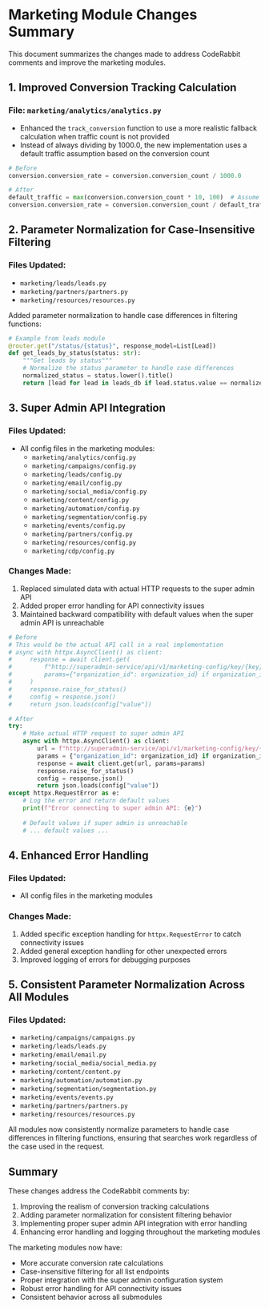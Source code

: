 # Marketing Module Changes Summary

This document summarizes the changes made to address CodeRabbit comments and improve the marketing modules.

## 1. Improved Conversion Tracking Calculation

### File: `marketing/analytics/analytics.py`

- Enhanced the `track_conversion` function to use a more realistic fallback calculation when traffic count is not provided
- Instead of always dividing by 1000.0, the new implementation uses a default traffic assumption based on the conversion count

```python
# Before
conversion.conversion_rate = conversion.conversion_count / 1000.0

# After
default_traffic = max(conversion.conversion_count * 10, 100)  # Assume 10x conversions as traffic or minimum 100
conversion.conversion_rate = conversion.conversion_count / default_traffic
```

## 2. Parameter Normalization for Case-Insensitive Filtering

### Files Updated:
- `marketing/leads/leads.py`
- `marketing/partners/partners.py`
- `marketing/resources/resources.py`

Added parameter normalization to handle case differences in filtering functions:

```python
# Example from leads module
@router.get("/status/{status}", response_model=List[Lead])
def get_leads_by_status(status: str):
    """Get leads by status"""
    # Normalize the status parameter to handle case differences
    normalized_status = status.lower().title()
    return [lead for lead in leads_db if lead.status.value == normalized_status]
```

## 3. Super Admin API Integration

### Files Updated:
- All config files in the marketing modules:
  - `marketing/analytics/config.py`
  - `marketing/campaigns/config.py`
  - `marketing/leads/config.py`
  - `marketing/email/config.py`
  - `marketing/social_media/config.py`
  - `marketing/content/config.py`
  - `marketing/automation/config.py`
  - `marketing/segmentation/config.py`
  - `marketing/events/config.py`
  - `marketing/partners/config.py`
  - `marketing/resources/config.py`
  - `marketing/cdp/config.py`

### Changes Made:
1. Replaced simulated data with actual HTTP requests to the super admin API
2. Added proper error handling for API connectivity issues
3. Maintained backward compatibility with default values when the super admin API is unreachable

```python
# Before
# This would be the actual API call in a real implementation
# async with httpx.AsyncClient() as client:
#     response = await client.get(
#         f"http://superadmin-service/api/v1/marketing-config/key/{key}",
#         params={"organization_id": organization_id} if organization_id else {}
#     )
#     response.raise_for_status()
#     config = response.json()
#     return json.loads(config["value"])

# After
try:
    # Make actual HTTP request to super admin API
    async with httpx.AsyncClient() as client:
        url = f"http://superadmin-service/api/v1/marketing-config/key/{key}"
        params = {"organization_id": organization_id} if organization_id else {}
        response = await client.get(url, params=params)
        response.raise_for_status()
        config = response.json()
        return json.loads(config["value"])
except httpx.RequestError as e:
    # Log the error and return default values
    print(f"Error connecting to super admin API: {e}")
    
    # Default values if super admin is unreachable
    # ... default values ...
```

## 4. Enhanced Error Handling

### Files Updated:
- All config files in the marketing modules

### Changes Made:
1. Added specific exception handling for `httpx.RequestError` to catch connectivity issues
2. Added general exception handling for other unexpected errors
3. Improved logging of errors for debugging purposes

## 5. Consistent Parameter Normalization Across All Modules

### Files Updated:
- `marketing/campaigns/campaigns.py`
- `marketing/leads/leads.py`
- `marketing/email/email.py`
- `marketing/social_media/social_media.py`
- `marketing/content/content.py`
- `marketing/automation/automation.py`
- `marketing/segmentation/segmentation.py`
- `marketing/events/events.py`
- `marketing/partners/partners.py`
- `marketing/resources/resources.py`

All modules now consistently normalize parameters to handle case differences in filtering functions, ensuring that searches work regardless of the case used in the request.

## Summary

These changes address the CodeRabbit comments by:

1. Improving the realism of conversion tracking calculations
2. Adding parameter normalization for consistent filtering behavior
3. Implementing proper super admin API integration with error handling
4. Enhancing error handling and logging throughout the marketing modules

The marketing modules now have:
- More accurate conversion rate calculations
- Case-insensitive filtering for all list endpoints
- Proper integration with the super admin configuration system
- Robust error handling for API connectivity issues
- Consistent behavior across all submodules